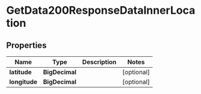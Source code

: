

# GetData200ResponseDataInnerLocation


## Properties

| Name | Type | Description | Notes |
|------------ | ------------- | ------------- | -------------|
|**latitude** | **BigDecimal** |  |  [optional] |
|**longitude** | **BigDecimal** |  |  [optional] |



